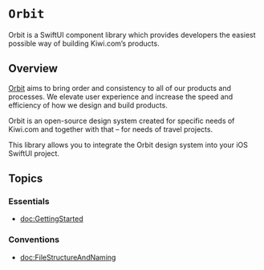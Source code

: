 # ``Orbit``

Orbit is a SwiftUI component library which provides developers the easiest possible way of building Kiwi.com’s products.

## Overview

[Orbit](https://orbit.kiwi) aims to bring order and consistency to all of our products and processes. We elevate user experience and increase the speed and efficiency of how we design and build products.

Orbit is an open-source design system created for specific needs of Kiwi.com and together with that – for needs of travel projects.

This library allows you to integrate the Orbit design system into your iOS SwiftUI project.

## Topics

### Essentials

- <doc:GettingStarted>

### Conventions

- <doc:FileStructureAndNaming>
